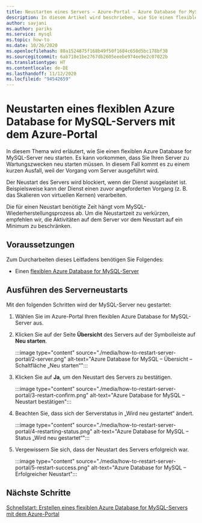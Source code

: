 ```yaml
---
title: Neustarten eines Servers – Azure-Portal – Azure Database for MySQL – Flexibler Server
description: In diesem Artikel wird beschrieben, wie Sie einen flexiblen Azure Database for MySQL-Server über das Azure-Portal neu starten.
author: savjani
ms.author: pariks
ms.service: mysql
ms.topic: how-to
ms.date: 10/26/2020
ms.openlocfilehash: 88a1524875f168b49f50f1684c650d5bc178bf38
ms.sourcegitcommit: 6ab718e1be2767db2605eeebe974ee9e2c07022b
ms.translationtype: HT
ms.contentlocale: de-DE
ms.lasthandoff: 11/12/2020
ms.locfileid: "94542659"
---
```

# <a name="restart-azure-database-for-mysql-flexible-server-using-azure-portal"></a>Neustarten eines flexiblen Azure Database for MySQL-Servers mit dem Azure-Portal
In diesem Thema wird erläutert, wie Sie einen flexiblen Azure Database for MySQL-Server neu starten. Es kann vorkommen, dass Sie Ihren Server zu Wartungszwecken neu starten müssen. In diesem Fall kommt es zu einem kurzen Ausfall, weil der Vorgang vom Server ausgeführt wird.

Der Neustart des Servers wird blockiert, wenn der Dienst ausgelastet ist. Beispielsweise kann der Dienst einen zuvor angeforderten Vorgang (z. B. das Skalieren von virtuellen Kernen) verarbeiten.

Die für einen Neustart benötigte Zeit hängt vom MySQL-Wiederherstellungsprozess ab. Um die Neustartzeit zu verkürzen, empfehlen wir, die Aktivitäten auf dem Server vor dem Neustart auf ein Minimum zu beschränken.

## <a name="prerequisites"></a>Voraussetzungen
Zum Durcharbeiten dieses Leitfadens benötigen Sie Folgendes:
- Einen [flexiblen Azure Database for MySQL-Server](quickstart-create-server-portal.md)

## <a name="perform-server-restart"></a>Ausführen des Serverneustarts

Mit den folgenden Schritten wird der MySQL-Server neu gestartet:

1. Wählen Sie im Azure-Portal Ihren flexiblen Azure Database for MySQL-Server aus.

2. Klicken Sie auf der Seite **Übersicht** des Servers auf der Symbolleiste auf **Neu starten**.

   :::image type="content" source="./media/how-to-restart-server-portal/2-server.png" alt-text="Azure Database for MySQL – Übersicht – Schaltfläche „Neu starten“":::

3. Klicken Sie auf **Ja**, um den Neustart des Servers zu bestätigen.

   :::image type="content" source="./media/how-to-restart-server-portal/3-restart-confirm.png" alt-text="Azure Database for MySQL – Neustart bestätigen":::

4. Beachten Sie, dass sich der Serverstatus in „Wird neu gestartet“ ändert.

   :::image type="content" source="./media/how-to-restart-server-portal/4-restarting-status.png" alt-text="Azure Database for MySQL – Status „Wird neu gestartet“":::

5. Vergewissern Sie sich, dass der Neustart des Servers erfolgreich war.

   :::image type="content" source="./media/how-to-restart-server-portal/5-restart-success.png" alt-text="Azure Database for MySQL – Erfolgreicher Neustart":::

## <a name="next-steps"></a>Nächste Schritte

[Schnellstart: Erstellen eines flexiblen Azure Database for MySQL-Servers mit dem Azure-Portal](quickstart-create-server-portal.md)
